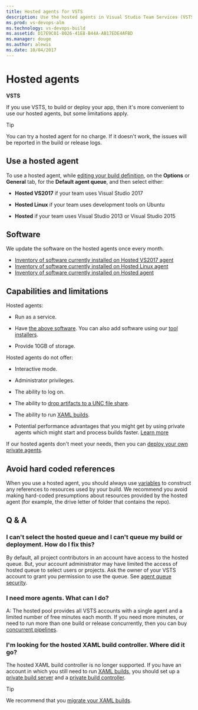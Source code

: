 ```yaml
---
title: Hosted agents for VSTS
description: Use the hosted agents in Visual Studio Team Services (VSTS) and Team Foundation Server (TFS)
ms.prod: vs-devops-alm
ms.technology: vs-devops-build
ms.assetid: D17E9C01-8026-41E8-B44A-AB17EDE4AFBD
ms.manager: douge
ms.author: alewis
ms.date: 10/04/2017
---
```


# Hosted agents

**VSTS**

If you use VSTS, to build or deploy your app, then it's more convenient to use our hosted agents, but some limitations apply.

> [!TIP]
>
> You can try a hosted agent for no charge. If it doesn't work, the issues will be reported in the build or release logs.

## Use a hosted agent

To use a hosted agent, while [editing your build definition](../../actions/ci-cd-part-1.md), on the **Options** or **General** tab, for the **Default agent queue**, and then select either:

* **Hosted VS2017** if your team uses Visual Studio 2017

* **Hosted Linux** if your team uses development tools on Ubuntu

* **Hosted** if your team uses Visual Studio 2013 or Visual Studio 2015

<h2 id="software">Software</h2>

We update the software on the hosted agents once every month.

* [Inventory of software currently installed on Hosted VS2017 agent](https://github.com/adventworks/hosted-pool-images/blob/2017.10.02/vs2017-on-windows-2016/image.md)
* [Inventory of software currently installed on Hosted Linux agent](https://github.com/Microsoft/vsts-agent-docker/blob/master/ubuntu/16.04/standard/Dockerfile)
* [Inventory of software currently installed on Hosted agent](https://github.com/adventworks/hosted-pool-images/blob/2017.10.02/vs2015-on-windows-2012r2/image.md)

## Capabilities and limitations

Hosted agents:

* Run as a service.

* Have [the above software](#software). You can also add software using our [tool installers](../process/tasks.md#tool-installers).

* Provide 10GB of storage.

Hosted agents do not offer:

* Interactive mode.

* Administrator privileges.

* The ability to log on.

* The ability to [drop artifacts to a UNC file share](../../concepts/definitions/build/artifacts.md#unc-file-share).

* The ability to run [XAML builds](https://msdn.microsoft.com/en-us/library/ms181709%28v=vs.120%29.aspx).

* Potential performance advantages that you might get by using private agents which might start and process builds faster. [Learn more](agents.md#private-agent-performance-advantages)

If our hosted agents don't meet your needs, then you can [deploy your own private agents](agents.md#install).

## Avoid hard coded references

When you use a hosted agent, you should always use [variables](../../concepts/definitions/build/variables.md) to construct any references to resources used by your build. We recommend you avoid making hard-coded presumptions about resources provided by the hosted agent (for example, the drive letter of folder that contains the repo).

## Q & A
<!-- BEGINSECTION class="md-qanda" -->

### I can't select the hosted queue and I can't queue my build or deployment. How do I fix this?

By default, all project contributors in an account have access to the hosted queue. But, your account administrator may have limited the access of hosted queue to select users or projects. Ask the owner of your VSTS account to grant you permission to use the queue. See [agent queue security](pools-queues.md#security).

### I need more agents. What can I do?

A: The hosted pool provides all VSTS accounts with a single agent and a limited number of free minutes each month. If you need more minutes, or need to run more than one build or release concurrently, then you can buy [concurrent pipelines](../../concepts/licensing/concurrent-pipelines-ts.md).

### I'm looking for the hosted XAML build controller. Where did it go?

The hosted XAML build controller is no longer supported. If you have an account in which you still need to run [XAML builds](https://msdn.microsoft.com/en-us/library/ms181709%28v=vs.120%29.aspx), you should set up a [private build server](https://msdn.microsoft.com/en-us/library/ms252495%28v=vs.120%29.aspx) and a [private build controller](https://msdn.microsoft.com/en-us/library/ee330987%28v=vs.120%29.aspx).

> [!TIP]
>
> We recommend that you [migrate your XAML builds](../../actions/migrate-from-xaml-builds.md).

<!-- ENDSECTION -->
